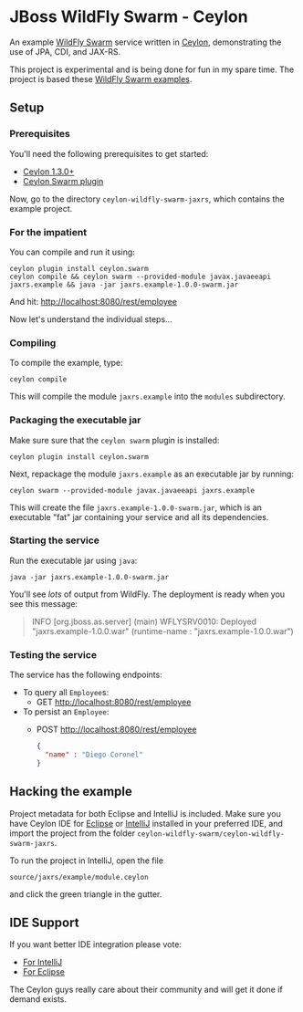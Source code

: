 # JBoss WildFly Swarm - Ceylon

An example [WildFly Swarm][] service written in [Ceylon][], 
demonstrating the use of JPA, CDI, and JAX-RS.

This project is experimental and is being done for fun in my 
spare time. The project is based these [WildFly Swarm examples][].

[Ceylon]: https://ceylon-lang.org
[WildFly Swarm]: http://wildfly-swarm.io/
[WildFly Swarm examples]: https://github.com/wildfly-swarm/wildfly-swarm-examples/tree/master/jpa-jaxrs-cdi

## Setup

### Prerequisites

You'll need the following prerequisites to get started:

- [Ceylon 1.3.0+](https://ceylon-lang.org/download)
- [Ceylon Swarm plugin](https://github.com/ceylon/ceylon.swarm)

Now, go to the directory `ceylon-wildfly-swarm-jaxrs`, which
contains the example project.

### For the impatient

You can compile and run it using:
    
    ceylon plugin install ceylon.swarm
    ceylon compile && ceylon swarm --provided-module javax.javaeeapi jaxrs.example && java -jar jaxrs.example-1.0.0-swarm.jar

And hit: <http://localhost:8080/rest/employee>

Now let's understand the individual steps...

### Compiling

To compile the example, type:

    ceylon compile

This will compile the module `jaxrs.example` into the `modules` 
subdirectory.

### Packaging the executable jar

Make sure sure that the `ceylon swarm` plugin is installed: 
   
    ceylon plugin install ceylon.swarm
   
Next, repackage the module `jaxrs.example` as an executable jar 
by running:
   
    ceylon swarm --provided-module javax.javaeeapi jaxrs.example

This will create the file `jaxrs.example-1.0.0-swarm.jar`, which 
is an executable "fat" jar containing your service and all its 
dependencies.

### Starting the service

Run the executable jar using `java`:
   
    java -jar jaxrs.example-1.0.0-swarm.jar

You'll see *lots* of output from WildFly. The deployment is ready
when you see this message:

> INFO  [org.jboss.as.server] (main) WFLYSRV0010: Deployed "jaxrs.example-1.0.0.war" (runtime-name : "jaxrs.example-1.0.0.war")

### Testing the service

The service has the following endpoints:

- To query all `Employee`s:
  - GET <http://localhost:8080/rest/employee>
- To persist an `Employee`:
  - POST <http://localhost:8080/rest/employee>
  
    ```json
    {
      "name" : "Diego Coronel"
    }
    ```

## Hacking the example

Project metadata for both Eclipse and IntelliJ is included. Make 
sure you have Ceylon IDE for [Eclipse][] or [IntelliJ][] installed 
in your preferred IDE, and import the project from the folder
`ceylon-wildfly-swarm/ceylon-wildfly-swarm-jaxrs`.

To run the project in IntelliJ, open the file

    source/jaxrs/example/module.ceylon

and click the green triangle in the gutter.

[Eclipse]: https://ceylon-lang.org/documentation/1.3/ide/eclipse/
[IntelliJ]: https://ceylon-lang.org/documentation/1.3/ide/intellij/

## IDE Support

If you want better IDE integration please vote:

- [For IntelliJ](https://github.com/ceylon/ceylon-ide-intellij/issues/513)
- [For Eclipse](https://github.com/ceylon/ceylon-ide-eclipse/issues/1835)

The Ceylon guys really care about their community and will get it done 
if demand exists.
